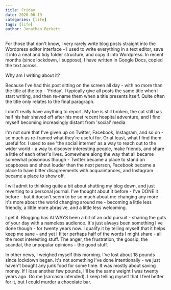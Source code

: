 ```yaml
---
title: Friday
date: 2020-06-19
categories: [life]
tags: [life]
author: Jonathan Beckett
---
```


For those that don't know, I very rarely write blog posts straight into the Wordpress editor interface - I used to write everything in a text editor, save it into a neat and tidy folder structure, and copy it into Wordpress. In recent months (since lockdown, I suppose), I have written in Google Docs, copied the text across.

Why am I writing about it?

Because I've had this post sitting on the screen all day - with no more than the title at the top - 'Friday'. I typically give all posts the same title when I start writing, and then re-name them when a title presents itself. Quite often the title only relates to the final paragraph.

I don't really have anything to report. My toe is still broken, the cat still has half his hair shaved off after his most recent hospital adventure, and I find myself becoming increasingly distant from 'social' media.

I'm not sure that I've given up on Twitter, Facebook, Instagram, and so on - so much as re-framed what they're useful for. Or at least, what I find them useful for. I used to see 'the social internet' as a way to reach out to the wider world - a way to discover interesting people, make friends, and share a little of each other's lives. Somewhere along the way that all became somewhat poisonous though - Twitter became a place to stand on soapboxes and shout louder than the next person, Facebook became a place to have bitter disagreements with acquaintances, and Instagram became a place to show off.

I will admit to thinking quite a bit about shutting my blog down, and just reverting to a personal journal. I've thought about it before - I've DONE it before - but it doesn't seem to be so much about me changing any more - it's more about the world changing around me - becoming a little less friendly, a little more abrasive, and a little less welcoming.

I get it. Blogging has ALWAYS been a bit of an odd pursuit - sharing the guts of your day with a nameless audience. It's just always been something I've done though - for twenty years now. I qualify it by telling myself that it helps keep me sane - and yet I filter perhaps half of the words I might share - all the most interesting stuff. The anger, the frustration, the gossip, the scandal, the unpopular opinions - the good stuff.

In other news, I weighed myself this morning. I've lost about 18 pounds since lockdown began. It's not something I've done intentionally - we just haven't bought any junk food for some time. It was mostly about saving money. If I lose another few pounds, I'll be the same weight I was twenty years ago. Go me (sarcasm intended). I keep telling myself that I feel better for it, but I could murder a chocolate bar.